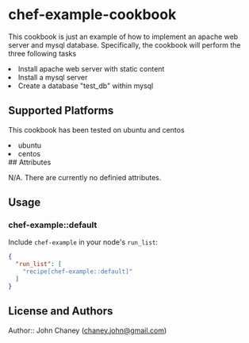 # chef-example-cookbook

This cookbook is just an example of how to implement an apache web server and mysql database. Specifically, the cookbook will perform the three following tasks

<li>Install apache web server with static content</li>
<li>Install a mysql server</li>
<li>Create a database "test_db" within mysql</li>

## Supported Platforms
This cookbook has been tested on ubuntu and centos
<li>ubuntu</li>
<li>centos</li>
## Attributes

N/A. There are currently no definied attributes. 

## Usage

### chef-example::default

Include `chef-example` in your node's `run_list`:

```json
{
  "run_list": [
    "recipe[chef-example::default]"
  ]
}
```

## License and Authors

Author:: John Chaney (chaney.john@gmail.com)
